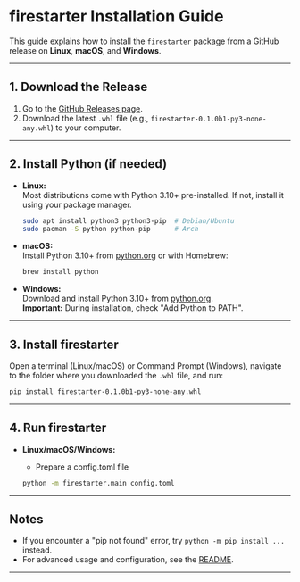 # firestarter Installation Guide

This guide explains how to install the `firestarter` package from a GitHub release on **Linux**, **macOS**, and **Windows**.

---

## 1. Download the Release

1. Go to the [GitHub Releases page](https://github.com/<your-username>/<your-repo>/releases).
2. Download the latest `.whl` file (e.g., `firestarter-0.1.0b1-py3-none-any.whl`) to your computer.

---

## 2. Install Python (if needed)

- **Linux:**  
  Most distributions come with Python 3.10+ pre-installed. If not, install it using your package manager.

  ```sh
  sudo apt install python3 python3-pip  # Debian/Ubuntu
  sudo pacman -S python python-pip      # Arch
  ```

- **macOS:**  
  Install Python 3.10+ from [python.org](https://www.python.org/downloads/) or with Homebrew:

  ```sh
  brew install python
  ```

- **Windows:**  
  Download and install Python 3.10+ from [python.org](https://www.python.org/downloads/windows/).  
  **Important:** During installation, check "Add Python to PATH".

---

## 3. Install firestarter

Open a terminal (Linux/macOS) or Command Prompt (Windows), navigate to the folder where you downloaded the `.whl` file, and run:

```sh
pip install firestarter-0.1.0b1-py3-none-any.whl
```

---

## 4. Run firestarter

- **Linux/macOS/Windows:**  
  - Prepare a config.toml file

  ```sh
  python -m firestarter.main config.toml
  ```

---

## Notes

- If you encounter a "pip not found" error, try `python -m pip install ...` instead.
- For advanced usage and configuration, see the [README](../README.md).

---
